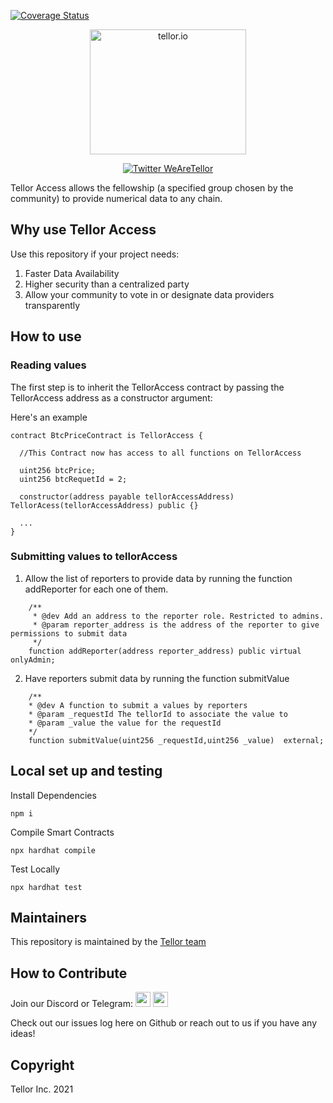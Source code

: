 [![Coverage Status](https://coveralls.io/repos/github/tellor-io/tellorAccess/badge.svg?branch=main)](https://coveralls.io/github/tellor-io/tellorAccess?branch=main)

<p align="center">
  <a href='https://www.tellor.io/'>
    <img src= 'https://raw.githubusercontent.com/tellor-io/TellorBrandMaterials/master/LightBkrnd_RGB.png' width="250" height="200" alt='tellor.io' />
  </a>
</p>

<p align="center">
  <a href='https://twitter.com/WeAreTellor'>
    <img src= 'https://img.shields.io/twitter/url/http/shields.io.svg?style=social' alt='Twitter WeAreTellor' />
  </a> 
</p>


Tellor Access allows the fellowship (a specified group chosen by the community) to provide numerical data to any chain. 



## Why use Tellor Access
Use this repository if your project needs: 

1. Faster Data Availability 
2. Higher security than a centralized party
3. Allow your community to vote in or designate data providers transparently

## How to use

### Reading values

The first step is to inherit the TellorAccess contract by passing the TellorAccess address as a constructor argument: 

Here's an example
```solidity 
contract BtcPriceContract is TellorAccess {

  //This Contract now has access to all functions on TellorAccess

  uint256 btcPrice;
  uint256 btcRequetId = 2;

  constructor(address payable tellorAccessAddress) TellorAcess(tellorAccessAddress) public {}

  ...
}
```

### Submitting values to tellorAccess

1. Allow the list of reporters to provide data by running the function addReporter for each one of them.

```solidity
    /**
     * @dev Add an address to the reporter role. Restricted to admins.
     * @param reporter_address is the address of the reporter to give permissions to submit data
     */
    function addReporter(address reporter_address) public virtual onlyAdmin;

```

2. Have reporters submit data by running the function submitValue 


```solidity
    /**
    * @dev A function to submit a values by reporters
    * @param _requestId The tellorId to associate the value to
    * @param _value the value for the requestId
    */
    function submitValue(uint256 _requestId,uint256 _value)  external;
```

## Local set up and testing

Install Dependencies
```
npm i
```
Compile Smart Contracts
```
npx hardhat compile
```

Test Locally
```
npx hardhat test
```

## Maintainers <a name="maintainers"> </a> 
This repository is maintained by the [Tellor team](https://github.com/orgs/tellor-io/people)


## How to Contribute<a name="how2contribute"> </a>  
Join our Discord or Telegram:
[<img src="./public/telegram.png" width="24" height="24">](https://t.me/tellor)
[<img src="./public/discord.png" width="24" height="24">](https://discord.gg/zFcM3G)

Check out our issues log here on Github or reach out to us if you have any ideas!

## Copyright

Tellor Inc. 2021
